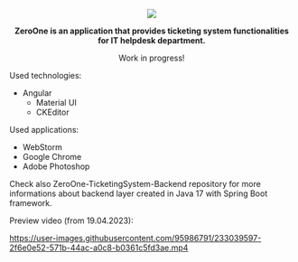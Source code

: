 
<p align="center">
<img src="https://user-images.githubusercontent.com/95986791/225428948-b1a70c5b-f605-4b89-af0c-247d206ff284.png">
</p>

<p align="center"><b>ZeroOne is an application that provides ticketing system functionalities for IT helpdesk department.</b></p>
<p align="center">Work in progress!</b></p>

Used technologies:

  - Angular
    - Material UI
    - CKEditor

Used applications:

- WebStorm
- Google Chrome
- Adobe Photoshop

Check also ZeroOne-TicketingSystem-Backend repository for more informations about backend layer created in Java 17 with Spring Boot framework.

Preview video (from 19.04.2023): 

https://user-images.githubusercontent.com/95986791/233039597-2f6e0e52-571b-44ac-a0c8-b0361c5fd3ae.mp4

